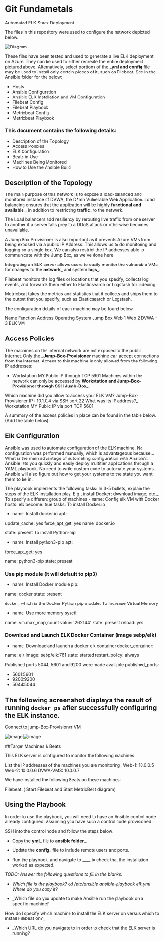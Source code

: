 # Git Fundametals
Automated ELK Stack Deployment

The files in this repository were used to configure the network depicted below.


![Diagram](https://user-images.githubusercontent.com/25852863/183975707-61d6947a-d5e9-43f0-b733-8dd41ea4438c.JPG)



These files have been tested and used to generate a live ELK deployment on Azure. They can be used to either recreate the entire deployment pictured above. Alternatively, select portions of the ___yml and config__ file may be used to install only certain pieces of it, such as Filebeat. See in the Ansible folder for the below:

- Hosts
- Ansible Configuration
- Ansible ELK Installation and VM Configuration
- Filebeat Config
- Filebeat Playbook
- Metricbeat Config
- Metricbeat Playbook
 

### This document contains the following details:
-	Description of the Topology
-	Access Policies
-	ELK Configuration
-	Beats in Use
-	Machines Being Monitored
-	How to Use the Ansible Build


## Description of the Topology

The main purpose of this network is to expose a load-balanced and monitored instance of DVWA, the D*mn Vulnerable Web Application.
Load balancing ensures that the application will be highly __functional and available___, in addition to restricting __traffic___ to the network.

The Load balancers add resiliency by rerouting live traffic from one server to another if a server falls prey to a DDoS attack or otherwise becomes unavailable.

A Jump Box Provisioner is also important as it prevents Azure VMs from being exposed via a public IP Address. This allows us to do monitoring and logging on a single box. We can also restrict the IP addresses able to communicate with the Jump Box, as we've done here

Integrating an ELK server allows users to easily monitor the vulnerable
VMs for changes to the __network___ and system __logs___.

Filebeat monitors the log files or locations that you specify, collects log events, and forwards them either to Elasticsearch or Logstash for indexing

Metricbeat takes the metrics and statistics that it collects and ships them to the output that you specify, such as Elasticsearch or Logstash.


The configuration details of each machine may be found below.

Name     Function    Address     Operating System
Jump Box
Web 1
Web 2
DVWA - 3
ELK VM

## Access Policies

The machines on the internal network are not exposed to the public Internet.
Only the ___Jump-Box-Provisioner__ machine can accept connections from the Internet. Access to this machine is only allowed from the following IP addresses:

-	Workstation MY Public IP through TCP 5601
Machines within the network can only be accessed by __Workstation and Jump-Box-Provisioner through SSH Jumb-Box___.

Which machine did you allow to access your ELK VM? Jump-Box-Provisioner IP : 10.1.0.4 via SSH port 22 What was its IP address?_
Workstation MY Public IP via port TCP 5601

A summary of the access policies in place can be found in the table below.
(Add the table below)

## Elk Configuration

Ansible was used to automate configuration of the ELK machine. No configuration was performed manually, which is advantageous because...
What is the main advantage of automating configuration with Ansible?_ Ansible lets you quickly and easily deploy multitier applications through a YAML playbook.
No need to write custom code to automate your systems.
Ansible will also figure out how to get your systems to the state you want them to be in.


The playbook implements the following tasks:
In 3-5 bullets, explain the steps of the ELK installation play. E.g., install Docker; download image; etc._
To specify a different group of machines - name: Config elk VM with Docker
hosts: elk
become: true
tasks:
To install Docker.io

-	name: Install docker.io apt:

update_cache: yes
force_apt_get: yes
name: docker.io
 
state: present
To install Python-pip

-	name: Install python3-pip apt:

force_apt_get: yes

name: python3-pip
state: present

### Use pip module (It will default to pip3)

-	name: Install Docker module pip:

name: docker
state: present

`docker`, which is the Docker Python pip module.
To Increase Virtual Memory

-	name: Use more memory sysctl:

name: vm.max_map_count
value: '262144'
state: present
reload: yes

### Download and Launch ELK Docker Container (image sebp/elk)

-	name: Download and launch a docker elk container docker_container:

name: elk
image: sebp/elk:761
state: started
restart_policy: always

Published ports 5044, 5601 and 9200 were made available published_ports:

-	5601:5601
-	9200:9200
-	5044:5044

## The following screenshot displays the result of running `docker ps` after successfully configuring the ELK instance.

Connect to jump-Box-Provisioner VM

![image](https://user-images.githubusercontent.com/25852863/183999555-d4be811d-4964-445c-84b4-0bb686fcc543.png)
![image](https://user-images.githubusercontent.com/25852863/183999607-517f4747-126c-4a03-832d-3ed23571ea8e.png)



##Target Machines & Beats

This ELK server is configured to monitor the following machines:

List the IP addresses of the machines you are monitoring_
Web-1: 10.0.0.5
Web-2: 10.0.0.6
DVWA-VM3: 10.0.0.7

We have installed the following Beats on these machines:

Filebeat:
( Start Filebeat and Start MetricBeat diagram)

## Using the Playbook

In order to use the playbook, you will need to have an Ansible control node already configured. Assuming you have such a control node provisioned:

SSH into the control node and follow the steps below:
-	Copy the __yml___ file to __ansible folder___.
-	Update the __config___ file to include remote users and ports.

-	Run the playbook, and navigate to ____ to check that the installation worked as expected.

_TODO: Answer the following questions to fill in the blanks:_

-	_Which file is the playbook? cd /etc/ansible ansible-playbook elk.yml Where do you copy it?_

-	_Which file do you update to make Ansible run the playbook on a specific machine?

How do I specify which machine to install the ELK server on versus which to install Filebeat on?_

-	_Which URL do you navigate to in order to check that the ELK server is running?

